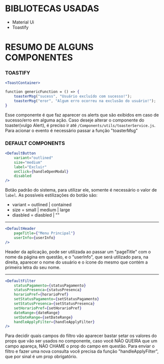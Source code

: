 #  BIBLIOTECAS USADAS
- Material Ui
- Toastify

#  RESUMO DE ALGUNS COMPONENTES
###  TOASTIFY
```  jsx
<ToastContainer>

function genericFunction = () => {
	toasterMsg("sucess", "Usuário excluído com sucesso!");
	toasterMsg("eror", "Algum erro ocorreu na exclusão do usuário!");
}
```
Esse componente é que faz aparecer os alerts que são exibidos em caso de sucesso/erro em alguma ação. Caso deseje alterar o componente do toaster(vulgo Alert), é preciso ir até `/Components/utils/toasterService.js`. Para acionar o evento é necessário passar a função "toasterMsg" 
###  DEFAULT COMPONENTS
```jsx
<DefaultButton
	variant="outlined"
	size="medium"
	label="Excluir"
	onClick={handleOpenModal}
	disabled
/>
```
Botão padrão do sistema, para utilizar ele, somente é necessário o valor de `label`. As possíveis estilizações do botão são:
-  variant = outlined | contained
-  size = small | medium | large
-  diasbled = diasbled | ""
-----
```jsx
<DefaultHeader 
	pageTitle={"Menu Principal"} 
	userInfo={userInfo}
/>
```
Header da aplicação, pode ser utilizada ao passar um "pageTitle" com o nome da página em questão, e o "userInfo", que será utilizado para, na direita, aparecer o nome do usuário e o ícone do mesmo que contém a primeira letra do seu nome.

---
```jsx
<DefaultFilter
	statusPagamento={statusPagamento}
	statusPresenca={statusPresenca}
	horarioPref={horarioPref}
	setStatusPagamento={setStatusPagamento}
	setStatusPresenca={setStatusPresenca}
	setHorarioPref={setHorarioPref}
	dateRange={dateRange}
	setDateRange={setDateRange}
	handleApplyFilter={handleApplyFilter}
/>
```
Para decidir quais campos do filtro vão aparecer bastar setar os valores do props que vão ser usados no  componente, caso você NÃO QUEIRA que um campo apareça, NÃO CHAME o prop do campo em questão. Para enviar o filtro e fazer uma nova consulta você precisa da função "handleApplyFilter", que por sinal é um prop obrigatório.